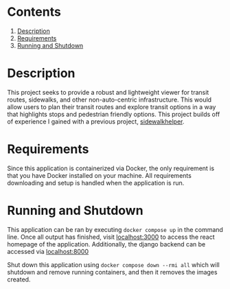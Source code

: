 # Contents
1. <a href="#Description">Description</a>
2. <a href="#Requirements">Requirements</a>
3. <a href="#Running and Shutdown">Running and Shutdown</a>

# Description
This project seeks to provide a robust and lightweight viewer for transit routes, sidewalks, and other non-auto-centric infrastructure. This would allow users to plan their transit routes and explore transit options in a way that highlights stops and pedestrian friendly options. This project builds off of experience I gained with a previous project, <a href="https://github.com/collinkatz/sidewalkhelper/">sidewalkhelper</a>.

# Requirements
Since this application is containerized via Docker, the only requirement is that you have Docker installed on your machine. All requirements downloading and setup is handled when the application is run.

# Running and Shutdown
This application can be ran by executing `docker compose up` in the command line.
Once all output has finished, visit <a href="http://localhost:3000/">localhost:3000</a> to access the react homepage of the application.
Additionally, the django backend can be accessed via <a href="http://localhost:8000/">localhost:8000</a>

Shut down this application using `docker compose down --rmi all` which will shutdown and remove running containers, and then it removes the images created.